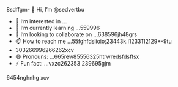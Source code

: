 8sdffgm- 👋 Hi, I’m @sedvertbu
- 👀 I’m interested in ...
- 🌱 I’m currently learning ...559996
- 💞️ I’m looking to collaborate on ...638596jh48grs
- 📫 How to reach me ...55fghfdslioio;23443k.l1233112129+-9tu
- 303266996266262xcv
- 😄 Pronouns: ...665rew85556325htrwredsfdsffsx
- ⚡ Fun fact: ...vxzc262353
239695gjm
<!---dfdsf87fsопоfgfdd
sedvertbu/sedvertbu is a ✨ special ✨ repository because its `README.md` (t25his file55dd) acxxppears on your GitHub profile.
You can click the Preview link to take a look at your changes.5581
--->
6454nghnhg
xcv

